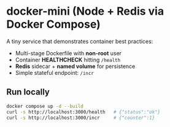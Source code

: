 # docker-mini (Node + Redis via Docker Compose)

A tiny service that demonstrates container best practices:
- Multi-stage Dockerfile with **non-root** user
- Container **HEALTHCHECK** hitting `/health`
- **Redis** sidecar + **named volume** for persistence
- Simple stateful endpoint: `/incr`

## Run locally
```bash
docker compose up -d --build
curl -s http://localhost:3000/health   # {"status":"ok"}
curl -s http://localhost:3000/incr     # {"counter":1}
